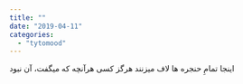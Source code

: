 ```yaml
---
title: ""
date: "2019-04-11"
categories: 
  - "tytomood"
---
```


اینجا تمامِ حنجره ها لاف میزنند هرگز کسی هرآنچه که میگفت، آن نبود
